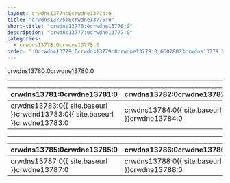```yaml
---
layout: crwdns13774:0crwdne13774:0
title: "crwdns13775:0crwdne13775:0"
short-title: "crwdns13776:0crwdne13776:0"
description: "crwdns13777:0crwdne13777:0"
categories:
  - crwdns13778:0crwdne13778:0
order: ':0crwdne13779:0crwdns13779:0crwdne13779:0.65028023crwdns13779:0crwdne13779:0'
---
```

crwdns13780:0crwdne13780:0

<hr />

| crwdns13781:0crwdne13781:0                                                  | crwdns13782:0crwdne13782:0                   |
| --------------------------------------------------------------------------- | -------------------------------------------- |
| crwdns13783:0{{ site.baseurl }}crwdnd13783:0{{ site.baseurl }}crwdne13783:0 | crwdns13784:0{{ site.baseurl }}crwdne13784:0 |

<hr />

| crwdns13785:0crwdne13785:0                                            | crwdns13786:0crwdne13786:0                   |
| --------------------------------------------------------------------- | -------------------------------------------- |
| crwdns13787:0{{ site.baseurl }}crwdne13787:0 &nbsp;&nbsp;&nbsp;&nbsp; | crwdns13788:0{{ site.baseurl }}crwdne13788:0 |
